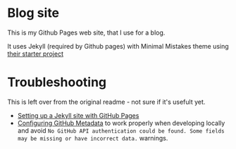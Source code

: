 # Blog site

This is my Github Pages web site, that I use for a blog.

It uses Jekyll (required by Github pages) with Minimal Mistakes theme using [their starter project](https://github.com/mmistakes/mm-github-pages-starter)

# Troubleshooting

This is left over from the original readme - not sure if it's usefult yet.

- [Setting up a Jekyll site with GitHub Pages](https://jekyllrb.com/docs/github-pages/)
- [Configuring GitHub Metadata](https://github.com/jekyll/github-metadata/blob/master/docs/configuration.md#configuration) to work properly when developing locally and avoid `No GitHub API authentication could be found. Some fields may be missing or have incorrect data.` warnings.
